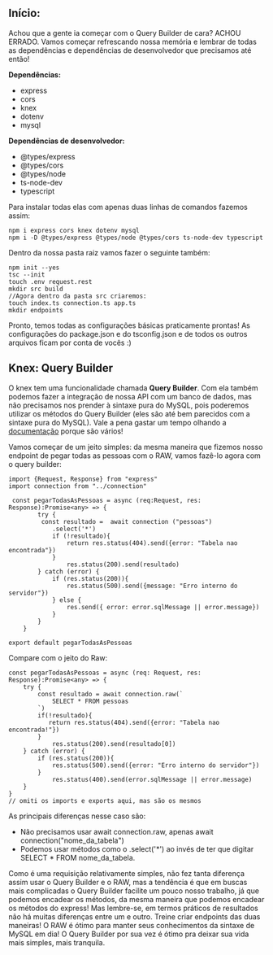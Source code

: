 ## Início:

Achou que a gente ia começar com o Query Builder de cara? ACHOU ERRADO. Vamos começar refrescando nossa memória e lembrar de todas as dependências e dependências de desenvolvedor que precisamos até então!

**Dependências:**
* express
* cors
* knex
* dotenv
* mysql

**Dependências de desenvolvedor:**

* @types/express
* @types/cors
* @types/node
* ts-node-dev
* typescript

Para instalar todas elas com apenas duas linhas de comandos fazemos assim:

```
npm i express cors knex dotenv mysql
npm i -D @types/express @types/node @types/cors ts-node-dev typescript
```

Dentro da nossa pasta raiz vamos fazer o seguinte também:
```
npm init --yes
tsc --init
touch .env request.rest
mkdir src build
//Agora dentro da pasta src criaremos:
touch index.ts connection.ts app.ts
mkdir endpoints
```
Pronto, temos todas as configurações básicas praticamente prontas! As configurações do package.json e do tsconfig.json e de todos os outros arquivos ficam por conta de vocês :)
## **Knex: Query Builder**

O knex tem uma funcionalidade chamada **Query Builder**. Com ela também podemos fazer a integração de nossa API com um banco de dados, mas não precisamos nos prender à sintaxe pura do MySQL, pois poderemos utilizar os métodos do Query Builder (eles são até bem parecidos com a sintaxe pura do MySQL). Vale a pena gastar um tempo olhando a [documentação](https://knexjs.org/#Builder) porque são vários!

Vamos começar de um jeito simples: da mesma maneira que fizemos nosso endpoint de pegar todas as pessoas com o RAW, vamos fazê-lo agora com o query builder: 

```
import {Request, Response} from "express"
import connection from "../connection"

 const pegarTodasAsPessoas = async (req:Request, res: Response):Promise<any> => {
        try {
         const resultado =  await connection ("pessoas")
            .select('*')
            if (!resultado){
                return res.status(404).send({error: "Tabela nao encontrada"})
            }
                res.status(200).send(resultado)
        } catch (error) {
            if (res.status(200)){
                res.status(500).send({message: "Erro interno do servidor"})
            } else {
                res.send({ error: error.sqlMessage || error.message})
            }
        }
    }

export default pegarTodasAsPessoas
```
Compare com o jeito do Raw: 

```
const pegarTodasAsPessoas = async (req: Request, res: Response):Promise<any> => {
    try {
        const resultado = await connection.raw(`
            SELECT * FROM pessoas
        `)
        if(!resultado){
           return res.status(404).send({error: "Tabela nao encontrada!"})
        }
            res.status(200).send(resultado[0])
    } catch (error) {
        if (res.status(200)){
            res.status(500).send({error: "Erro interno do servidor"})
        }
            res.status(400).send(error.sqlMessage || error.message)
    }
} 
// omiti os imports e exports aqui, mas são os mesmos
```
As principais diferenças nesse caso são:
* Não precisamos usar await connection.raw, apenas await connection("nome_da_tabela")
* Podemos usar métodos como o .select('*') ao invés de ter que digitar SELECT * FROM nome_da_tabela.

Como é uma requisição relativamente simples, não fez tanta diferença assim usar o Query Builder e o RAW, mas a tendência é que em buscas mais complicadas o Query Builder facilite um pouco nosso trabalho, já que podemos encadear os métodos, da mesma maneira que podemos encadear os métodos do express! Mas lembre-se, em termos práticos de resultados não há muitas diferenças entre um e outro. Treine criar endpoints das duas maneiras! O RAW é ótimo para manter seus conhecimentos da sintaxe de MySQL em dia! O Query Builder por sua vez é ótimo pra deixar sua vida mais simples, mais tranquila.

